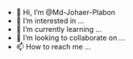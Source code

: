 - 👋 Hi, I’m @Md-Johaer-Plabon
- 👀 I’m interested in ...
- 🤠 I’m currently learning ...
- 💪 I’m looking to collaborate on ...
- 📫 How to reach me ...

<!---
Md-Johaer-Plabon/Md-Johaer-Plabon is a ★ special ★ repository because its `README.md` (this file) appears on your GitHub profile.
You can click the Preview link to take a look at your changes.
--->
